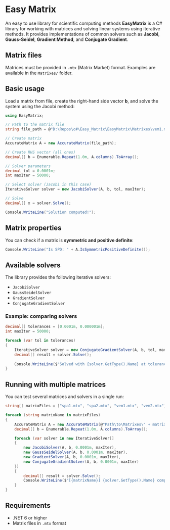 # Easy Matrix 

An easy to use library for scientific computing methods 
**EasyMatrix** is a C# library for working with matrices and solving linear systems using iterative methods.
It provides implementations of common solvers such as **Jacobi**, **Gauss-Seidel**, **Gradient Method**, and **Conjugate Gradient**.


## Matrix files

Matrices must be provided in `.mtx` (Matrix Market) format.
Examples are available in the `Matrixes/` folder.


## Basic usage

Load a matrix from file, create the right-hand side vector **b**,
and solve the system using the Jacobi method:

```csharp
using EasyMatrix;

// Path to the matrix file
string file_path = @"D:\Repos\c#\Easy_Matrix\EasyMatrix\Matrixes\vem1.mtx";

// Create matrix
AccurateMatrix A = new AccurateMatrix(file_path);

// Create RHS vector (all ones)
decimal[] b = Enumerable.Repeat(1.0m, A.columns).ToArray();

// Solver parameters
decimal tol = 0.0001m;
int maxIter = 50000;

// Select solver (Jacobi in this case)
IterativeSolver solver = new JacobiSolver(A, b, tol, maxIter);

// Solve
decimal[] x = solver.Solve();

Console.WriteLine("Solution computed!");
```


## Matrix properties

You can check if a matrix is **symmetric and positive definite**:

```csharp
Console.WriteLine("Is SPD: " + A.IsSymmetricPositiveDefinite());
```


## Available solvers

The library provides the following iterative solvers:

* `JacobiSolver`
* `GaussSeidelSolver`
* `GradientSolver`
* `ConjugateGradientSolver`

### Example: comparing solvers

```csharp
decimal[] tolerances = [0.0001m, 0.000001m];
int maxIter = 50000;

foreach (var tol in tolerances)
{
    IterativeSolver solver = new ConjugateGradientSolver(A, b, tol, maxIter);
    decimal[] result = solver.Solve();
    
    Console.WriteLine($"Solved with {solver.GetType().Name} at tolerance {tol}");
}
```


## Running with multiple matrices

You can test several matrices and solvers in a single run:

```csharp
string[] matrixFiles = ["spa1.mtx", "spa2.mtx", "vem1.mtx", "vem2.mtx"];

foreach (string matrixName in matrixFiles)
{
    AccurateMatrix A = new AccurateMatrix(@"Path\to\Matrixes\" + matrixName);
    decimal[] b = Enumerable.Repeat(1.0m, A.columns).ToArray();

    foreach (var solver in new IterativeSolver[]
    {
        new JacobiSolver(A, b, 0.0001m, maxIter),
        new GaussSeidelSolver(A, b, 0.0001m, maxIter),
        new GradientSolver(A, b, 0.0001m, maxIter),
        new ConjugateGradientSolver(A, b, 0.0001m, maxIter)
    })
    {
        decimal[] result = solver.Solve();
        Console.WriteLine($"[{matrixName}] {solver.GetType().Name} completed!");
    }
}
```


## Requirements

* .NET 6 or higher
* Matrix files in `.mtx` format


